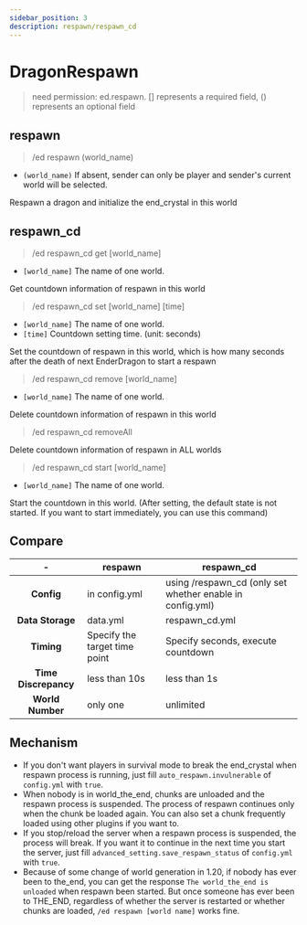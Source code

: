 ```yaml
---
sidebar_position: 3
description: respawn/respawn_cd
---
```


# DragonRespawn
> need permission: ed.respawn. [] represents a required field, () represents an optional field

## respawn
> /ed respawn (world_name)

* `(world_name)` If absent, sender can only be player and sender's current world will be selected.

Respawn a dragon and initialize the end_crystal in this world

## respawn_cd
> /ed respawn_cd get \[world_name]

* `[world_name]` The name of one world.

Get countdown information of respawn in this world
> /ed respawn_cd set \[world_name] \[time]

* `[world_name]` The name of one world.
* `[time]` Countdown setting time. (unit: seconds)

Set the countdown of respawn in this world, which is how many seconds after the death of next EnderDragon to start a respawn
> /ed respawn_cd remove \[world_name]

* `[world_name]` The name of one world.

Delete countdown information of respawn in this world
> /ed respawn_cd removeAll

Delete countdown information of respawn in ALL worlds
> /ed respawn_cd start \[world_name]

* `[world_name]` The name of one world.

Start the countdown in this world. 
(After setting, the default state is not started. If you want to start immediately, you can use this command)

## Compare
| - | respawn | respawn_cd |
| :----: | ---- | ---- |
| **Config** | in config.yml | using /respawn_cd (only set whether enable in config.yml) |
| **Data Storage** | data.yml | respawn_cd.yml |
| **Timing** | Specify the target time point | Specify seconds, execute countdown |
| **Time Discrepancy** | less than 10s | less than 1s |
| **World Number** | only one | unlimited |

## Mechanism
* If you don't want players in survival mode to break the end_crystal when respawn process is running, just fill `auto_respawn.invulnerable` of `config.yml` with `true`.
* When nobody is in world_the_end, chunks are unloaded and the respawn process is suspended. 
The process of respawn continues only when the chunk be loaded again. 
You can also set a chunk frequently loaded using other plugins if you want to.
* If you stop/reload the server when a respawn process is suspended, the process will break. 
If you want it to continue in the next time you start the server, just fill `advanced_setting.save_respawn_status` of `config.yml` with `true`.
* Because of some change of world generation in 1.20, if nobody has ever been to the_end, you can get the response `The world_the_end is unloaded` when respawn been started. 
But once someone has ever been to THE_END, regardless of whether the server is restarted or whether chunks are loaded, `/ed respawn [world name]` works fine.
